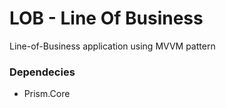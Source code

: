 # LOB - Line Of Business
Line-of-Business application using MVVM pattern

### Dependecies
- Prism.Core